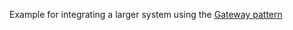 Example for integrating a larger system using the [Gateway pattern](https://martinfowler.com/eaaCatalog/gateway.html)